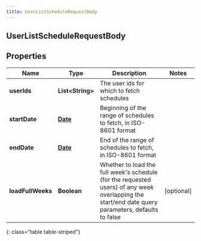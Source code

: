 ```yaml
---
title: UserListScheduleRequestBody
---
```

## UserListScheduleRequestBody


## Properties

| Name | Type | Description | Notes |
| ------------ | ------------- | ------------- | ------------- |
| **userIds** | **List&lt;String&gt;** | The user ids for which to fetch schedules |  |
| **startDate** | [**Date**](Date.html) | Beginning of the range of schedules to fetch, in ISO-8601 format |  |
| **endDate** | [**Date**](Date.html) | End of the range of schedules to fetch, in ISO-8601 format |  |
| **loadFullWeeks** | **Boolean** | Whether to load the full week&#39;s schedule (for the requested users) of any week overlapping the start/end date query parameters, defaults to false |  [optional] |
{: class="table table-striped"}



